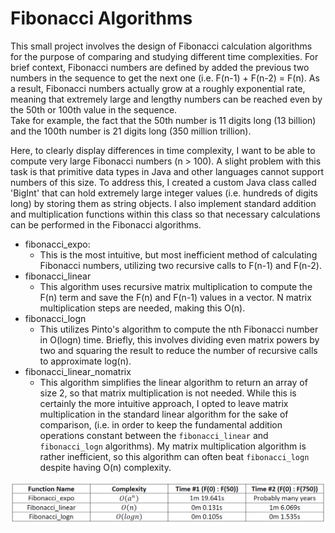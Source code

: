# Fibonacci Algorithms

This small project involves the design of Fibonacci calculation algorithms for the purpose of comparing and studying different time complexities. 
For brief context, Fibonacci numbers are defined by added the previous two numbers in the sequence to get the next one (i.e. F(n-1) + F(n-2) = F(n). 
As a result, Fibonacci numbers actually grow at a roughly exponential rate, meaning that extremely large and lengthy numbers can be reached even by the 50th or 100th value in the sequence.  
Take for example, the fact that the 50th number is 11 digits long (13 billion) and the 100th number is 21 digits long (350 million trillion). 

Here, to clearly display differences in time complexity, I want to be able to compute very large Fibonacci numbers (n > 100).
A slight problem with this task is that primitive data types in Java and other languages cannot support numbers of this size. 
To address this, I created a custom Java class called 'BigInt' that can hold extremely large integer values (i.e. hundreds of digits long) by storing them as string objects.
I also implement standard addition and multiplication functions within this class so that necessary calculations can be performed in the Fibonacci algorithms.  

- fibonacci_expo: 
    - This is the most intuitive, but most inefficient method of calculating Fibonacci numbers, utilizing two recursive calls to F(n-1) and F(n-2). 
- fibonacci_linear
    - This algorithm uses recursive matrix multiplication to compute the F(n) term and save the F(n) and F(n-1) values in a vector. N matrix multiplication steps are needed, making this O(n).
- fibonacci_logn
    - This utilizes Pinto's algorithm to compute the nth Fibonacci number in O(logn) time. Briefly, this involves dividing even matrix powers by two and squaring the result to reduce the number of recursive calls to approximate log(n).  
- fibonacci_linear_nomatrix
    - This algorithm simplifies the linear algorithm to return an array of size 2, so that matrix multiplication is not needed. While this is certainly the more intuitive approach, I opted to leave matrix multiplication in the standard linear algorithm for the sake of comparison, (i.e. in order to keep the fundamental addition operations constant between the `fibonacci_linear` and `fibonacci_logn` algorithms). My matrix multiplication algorithm is rather inefficient, so this algorithm can often beat `fibonacci_logn` despite having O(n) complexity. 
    
![Text?](https://github.com/jpalmer37/fibonacci/blob/main/testing-table.png?raw=true)
